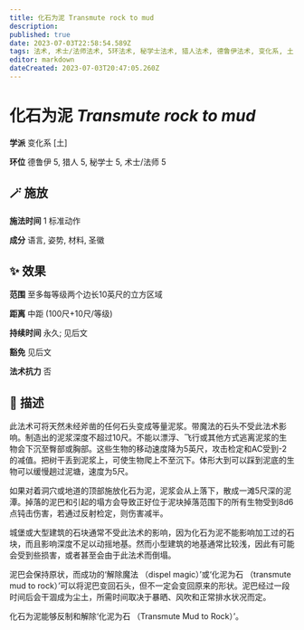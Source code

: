 ```yaml
---
title: 化石为泥 Transmute rock to mud
description: 
published: true
date: 2023-07-03T22:58:54.589Z
tags: 法术, 术士/法师法术, 5环法术, 秘学士法术, 猎人法术, 德鲁伊法术, 变化系, 土
editor: markdown
dateCreated: 2023-07-03T20:47:05.260Z
---
```


# **化石为泥** *Transmute rock to mud*

**学派** 变化系 \[土\] 

**环位** 德鲁伊 5, 猎人 5, 秘学士 5, 术士/法师 5

## 🪄 施放

**施法时间** 1 标准动作

**成分** 语言, 姿势, 材料, 圣徽

## ✨ 效果  

**范围** 至多每等级两个边长10英尺的立方区域

**距离** 中距 (100尺+10尺/等级)  

**持续时间** 永久; 见后文 

**豁免** 见后文

**法术抗力** 否

## 📖 描述

此法术可将天然未经斧凿的任何石头变成等量泥浆。带魔法的石头不受此法术影响。制造出的泥浆深度不超过10尺。不能以漂浮、飞行或其他方式逃离泥浆的生物会下沉至臀部或胸部。这些生物的移动速度降为5英尺，攻击检定和AC受到-2的减值。把树干丢到泥浆上，可使生物爬上不至沉下。体形大到可以踩到泥底的生物可以缓慢趟过泥塘，速度为5尺。

如果对着洞穴或地道的顶部施放化石为泥，泥浆会从上落下，散成一滩5尺深的泥潭。掉落的泥巴和引起的塌方会导致正好位于泥块掉落范围下的所有生物受到8d6点钝击伤害，若通过反射检定，则伤害减半。

城堡或大型建筑的石块通常不受此法术的影响，因为化石为泥不能影响加工过的石块，而且影响深度不足以动摇地基。然而小型建筑的地基通常比较浅，因此有可能会受到些损害，或者甚至会由于此法术而倒塌。

泥巴会保持原状，而成功的‘解除魔法 （dispel magic）’或‘化泥为石 （transmute mud to rock）’可以将泥巴变回石头，但不一定会变回原来的形状。泥巴经过一段时间后会干涸成为尘土，所需时间取决于暴晒、风吹和正常排水状况而定。

化石为泥能够反制和解除‘化泥为石 （Transmute Mud to Rock）’。
    